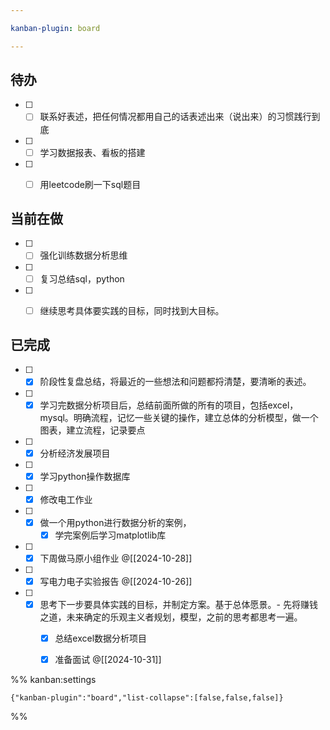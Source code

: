 ```yaml
---

kanban-plugin: board

---
```


## 待办

- [ ] - [ ] 联系好表述，把任何情况都用自己的话表述出来（说出来）的习惯践行到底
- [ ] - [ ] 学习数据报表、看板的搭建
- [ ] - [ ] 用leetcode刷一下sql题目


## 当前在做

- [ ] - [ ] 强化训练数据分析思维
- [ ] - [ ] 复习总结sql，python
- [ ] - [ ] 继续思考具体要实践的目标，同时找到大目标。


## 已完成

- [ ] - [x] 阶段性复盘总结，将最近的一些想法和问题都捋清楚，要清晰的表述。
- [ ] - [x] 学习完数据分析项目后，总结前面所做的所有的项目，包括excel，mysql。明确流程，记忆一些关键的操作，建立总体的分析模型，做一个图表，建立流程，记录要点
- [ ] - [x] 分析经济发展项目
- [ ] - [x] 学习python操作数据库
- [ ] - [x] 修改电工作业
- [ ] - [x] 做一个用python进行数据分析的案例，
	- [x] 学完案例后学习matplotlib库
- [ ] - [x] 下周做马原小组作业
	@[[2024-10-28]]
- [ ] - [x] 写电力电子实验报告
	@[[2024-10-26]]
- [ ] - [x] 思考下一步要具体实践的目标，并制定方案。基于总体愿景。- 先将赚钱之道，未来确定的乐观主义者规划，模型，之前的思考都思考一遍。
	- [x] 总结excel数据分析项目
	- [x] 准备面试
	 @[[2024-10-31]]




%% kanban:settings
```
{"kanban-plugin":"board","list-collapse":[false,false,false]}
```
%%